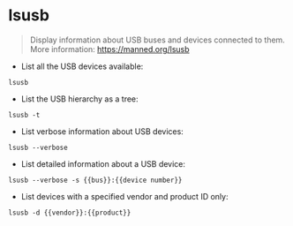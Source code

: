 # lsusb

> Display information about USB buses and devices connected to them.
> More information: <https://manned.org/lsusb>

- List all the USB devices available:

`lsusb`

- List the USB hierarchy as a tree:

`lsusb -t`

- List verbose information about USB devices:

`lsusb --verbose`

- List detailed information about a USB device:

`lsusb --verbose -s {{bus}}:{{device number}}`

- List devices with a specified vendor and product ID only:

`lsusb -d {{vendor}}:{{product}}`
